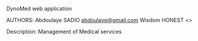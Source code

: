 DynoMed web application

AUTHORS:
Abdoulaye SADIO <abdoulaye@gmail.com>
Wisdom HONEST <>

Description:
Management of Medical services

